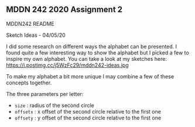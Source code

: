 ## MDDN 242 2020 Assignment 2

MDDN242 README

Sketch Ideas - 04/05/20

I did some research on different ways the alphabet can be presented. I found quite a few interesting way to show the alphabet but I picked 
a few to inspire my own alphabet. You can take a look at my sketches here: https://i.postimg.cc/j5WzFc29/mddn242-ideas.jpg

To make my alphabet a bit more unique I may combine a few of these concepts together. 

The three parameters per letter:
  * `size` : radius of the second circle
  * `offsetx` : x offset of the second circle relative to the first one
  * `offsety` : y offset of the second circle relative to the first one

